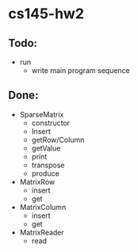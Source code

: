 # cs145-hw2

## Todo:
- run
  * write main program sequence

## Done:
- SparseMatrix
  * constructor
  * Insert
  * getRow/Column
  * getValue
  * print
  * transpose
  * produce
- MatrixRow
  * insert
  * get
- MatrixColumn
  * insert
  * get
- MatrixReader
  * read

